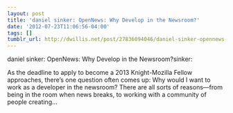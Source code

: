 ```yaml
---
layout: post
title: 'daniel sinker: OpenNews: Why Develop in the Newsroom?'
date: '2012-07-23T11:06:56-04:00'
tags: []
tumblr_url: http://dwillis.net/post/27836094046/daniel-sinker-opennews-why-develop-in-the
---
```

daniel sinker: OpenNews: Why Develop in the Newsroom?sinker:

As the deadline to apply to become a 2013 Knight-Mozilla Fellow approaches, there’s one question often comes up: Why would I want to work as a developer in the newsroom?
There are all sorts of reasons—from being in the room when news breaks, to working with a community of people creating…
